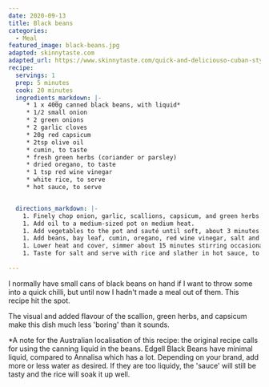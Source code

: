 ```yaml
---
date: 2020-09-13
title: Black beans
categories:
  - Meal
featured_image: black-beans.jpg
adapted: skinnytaste.com
adapted_url: https://www.skinnytaste.com/quick-and-deliciouso-cuban-style-black/
recipe:
  servings: 1
  prep: 5 minutes
  cook: 20 minutes
  ingredients_markdown: |-
     * 1 x 400g canned black beans, with liquid*
     * 1/2 small onion
     * 2 green onions
     * 2 garlic cloves
     * 20g red capsicum
     * 2tsp olive oil
     * cumin, to taste
     * fresh green herbs (coriander or parsley)
     * dried oregano, to taste
     * 1 tsp red wine vinegar
     * white rice, to serve
     * hot sauce, to serve


  directions_markdown: |-
    1. Finely chop onion, garlic, scallions, capsicum, and green herbs.
    1. Add oil to a medium-sized pot on medium heat.
    1. Add vegetables to the pot and sauté until soft, about 3 minutes.
    1. Add beans, bay leaf, cumin, oregano, red wine vinegar, salt and black pepper. Add up to 1/2 cup of water, so that the pot can be brought to a boil.
    1. Lower heat and cover, simmer about 15 minutes stirring occasionally (adjust water as needed).
    1. Taste for salt and serve with rice and slather in hot sauce, to taste.
    
---
```


I normally have small cans of black beans on hand if I want to throw some into a quick chilli, but until now I hadn't made a meal out of them. This recipe hit the spot. 

The visual and added flavour of the scallion, green herbs, and capsicum make this dish much less 'boring' than it sounds.

*A note for the Australian localisation of this recipe: the original recipe calls for using the canning liquid in the beans. Edgell Black Beans have minimal liquid, compared to Annalisa which has a lot. Depending on your brand, add more or less water as desired. If they are too liquidy, the 'sauce' will still be tasty and the rice will soak it up well. 